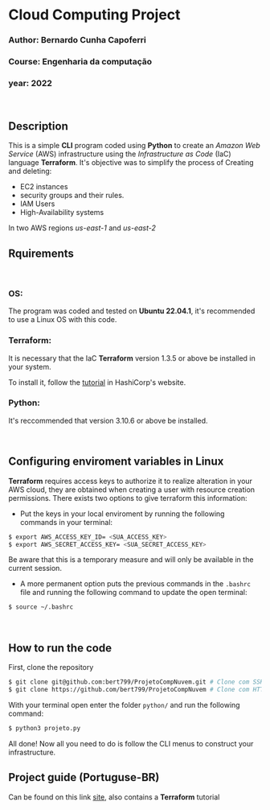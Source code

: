 # Cloud Computing Project

### Author: Bernardo Cunha Capoferri
### Course: Engenharia da computação
### year: 2022
<br/>

## Description
This is a simple **CLI** program coded using **Python** to create an *Amazon Web Service* (AWS) infrastructure using the *Infrastructure as Code* (IaC) language **Terraform**. It's objective was to simplify the process of Creating and deleting:
- EC2 instances
- security groups and their rules.
- IAM Users
- High-Availability systems

In two AWS regions *us-east-1* and *us-east-2*
<br/>

## Rquirements

<br/>

### OS:
The program was coded and tested on **Ubuntu 22.04.1**, it's recommended to use a Linux OS with this code.
<br/>

### Terraform:
It is necessary that the IaC **Terraform** version 1.3.5 or above be installed in your system.

To install it, follow the [tutorial](https://developer.hashicorp.com/terraform/tutorials/aws-get-started/install-cli) in HashiCorp's website.
<br/>

### Python:
It's reccommended that version 3.10.6 or above be installed.

<br/>

## Configuring enviroment variables in Linux
**Terraform** requires access keys to authorize it to realize alteration in your AWS cloud, they are obtained when creating a user with resource creation permissions. There exists two options to give terraform this information:
- Put the keys in your local enviroment by running the following commands in your terminal:
```sh
$ export AWS_ACCESS_KEY_ID= <SUA_ACCESS_KEY>
$ export AWS_SECRET_ACCESS_KEY= <SUA_SECRET_ACCESS_KEY>
```
Be aware that this is a temporary measure and will only be available in the current session.

- A more permanent option puts the previous commands in the `.bashrc` file and running the following command to update the open terminal:
```sh
$ source ~/.bashrc
```
<br>

## How to run the code
First, clone the repository
```sh
$ git clone git@github.com:bert799/ProjetoCompNuvem.git # Clone com SSH (recomendado)
$ git clone https://github.com/bert799/ProjetoCompNuvem # Clone com HTTPS
```
With your terminal open enter the folder `python/` and run the following command:
```sh
$ python3 projeto.py
```
All done! Now all you need to do is follow the CLI menus to construct your infrastructure.  

## Project guide (Portuguse-BR)

Can be found on this link [site](https://bert799.github.io/roteiro-proj-CompNuvem/), also contains a **Terraform** tutorial
